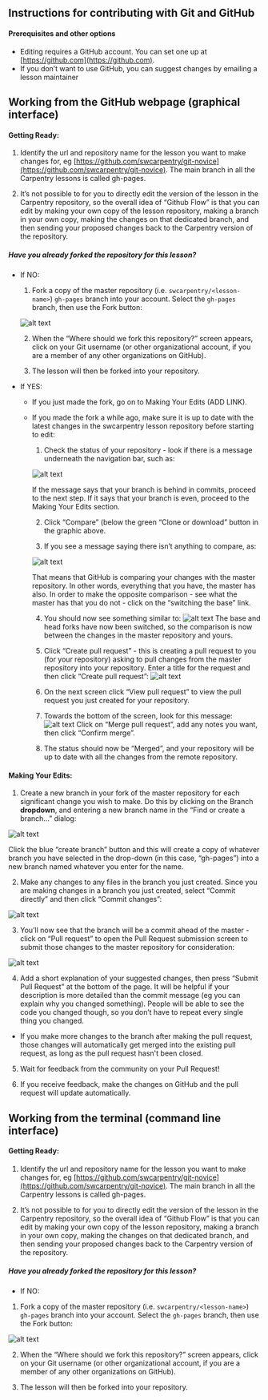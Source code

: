 ## Instructions for contributing with Git and GitHub

#### Prerequisites and other options
- Editing requires a GitHub account. You can set one up at [https://github.com](https://github.com).
- If you don’t want to use GitHub, you can suggest changes by emailing a lesson maintainer

## Working from the GitHub webpage (graphical interface) 

#### Getting Ready:

1. Identify the url and repository name for the lesson you want to make changes for, eg [https://github.com/swcarpentry/git-novice](https://github.com/swcarpentry/git-novice). The main branch in all the Carpentry lessons is called gh-pages. 

2. It’s not possible to for you to directly edit the version of the lesson in the Carpentry repository, so the overall idea of “Github Flow” is that you can edit by making your own copy of the lesson repository, making a branch in your own copy, making the changes on that dedicated branch, and then sending your proposed changes back to the Carpentry version of the repository.

##### Have you already forked the repository for this lesson?

- If NO:
  1. Fork a copy of the master repository (i.e. ```swcarpentry/<lesson-name>```) ```gh-pages``` branch into your account. Select the ```gh-pages``` branch, then use the Fork button:

  ![alt text](swc_github_flow/images/GitHubFlowForNewbies-1.jpg "GitHubFlowForNewbies-1.jpg - location of fork button")
    
  2. When the “Where should we fork this repository?” screen appears, click on your Git username (or other organizational account, if you are a member of any other organizations on GitHub).

  3. The lesson will then be forked into your repository.

- If YES: 
  - If you just made the fork, go on to Making Your Edits (ADD LINK).
  - If you made the fork a while ago, make sure it is up to date with the latest changes in the swcarpentry lesson repository before starting to edit:

    1. Check the status of your repository - look if there is a message underneath the navigation bar, such as:

    ![alt text](swc_github_flow/images/GitHubFlowForNewbies-2.jpg "GitHubFlowForNewbies-2.jpg - # commits behind")

    If the message says that your branch is behind in commits, proceed to the next step. If it says that your branch is even, proceed to the Making Your Edits section.

    2. Click “Compare” (below the green “Clone or download” button in the graphic above.
    
    3. If you see a message saying there isn’t anything to compare, as:
    
    ![alt text](swc_github_flow/images/GitHubFlowForNewbies-3.jpg "GitHubFlowForNewbies-3.jpg - base switch")
    
    That means that GitHub is comparing your changes with the master repository. In other words, everything that you have, the master has also. In order to make the opposite comparison - see what the master has that you do not - click on the “switching the base” link.
    
    4. You should now see something similar to:
    ![alt text](swc_github_flow/images/GitHubFlowForNewbies-4.jpg "GitHubFlowForNewbies-4.jpg - compare changes")
    The base and head forks have now been switched, so the comparison is now between the changes in the master repository and yours.

    5. Click “Create pull request” - this is creating a pull request to you (for your repository) asking to pull changes from the master repository into your repository. Enter a title for the request and then click “Create pull request”:
    ![alt text](swc_github_flow/images/GitHubFlowForNewbies-5.jpg "GitHubFlowForNewbies-5.jpg - open a pull request")
    
    6. On the next screen click “View pull request” to view the pull request you just created for your repository.
    
    7. Towards the bottom of the screen, look for this message:
    ![alt text](swc_github_flow/images/GitHubFlowForNewbies-6.jpg "GitHubFlowForNewbies-6.jpg - merge pull request")
    Click on “Merge pull request”, add any notes you want, then click “Confirm merge”.

    8. The status should now be “Merged”, and your repository will be up to date with all the changes from the remote repository.
    
#### Making Your Edits:

1. Create a new branch in your fork of the master repository for each significant change you wish to make. Do this by clicking on the Branch **dropdown**, and entering a new branch name in the “Find or create a branch…” dialog:

![alt text](swc_github_flow/images/GitHubFlowForNewbies-7.jpg "GitHubFlowForNewbies-7.jpg - create branch")

Click the blue “create branch” button and this will create a copy of whatever branch you have selected in the drop-down (in this case, “gh-pages”) into a new branch named whatever you enter for the name.

2. Make any changes to any files in the branch you just created. Since you are making changes in a branch you just created, select “Commit directly” and then click “Commit changes”:

![alt text](swc_github_flow/images/GitHubFlowForNewbies-8.jpg "GitHubFlowForNewbies-8.jpg - commit changes")

3. You’ll now see that the branch will be a commit ahead of the master - click on “Pull request” to open the Pull Request submission screen to submit those changes to the master repository for consideration:

![alt text](swc_github_flow/images/GitHubFlowForNewbies-9.jpg "GitHubFlowForNewbies-9.jpg - pull request to update your repository")

4. Add a short explanation of your suggested changes, then press “Submit Pull Request” at the bottom of the page. It will be helpful if your description is more detailed than the commit message (eg you can explain why you changed something). People will be able to see the code you changed though, so you don’t have to repeat every single thing you changed.

* If you make more changes to the branch after making the pull request, those changes will automatically get merged into the existing pull request, as long as the pull request hasn't been closed.

5. Wait for feedback from the community on your Pull Request!

6. If you receive feedback, make the changes on GitHub and the pull request will update automatically.

## Working from the terminal (command line interface)

#### Getting Ready:

1. Identify the url and repository name for the lesson you want to make changes for, eg [https://github.com/swcarpentry/git-novice](https://github.com/swcarpentry/git-novice). The main branch in all the Carpentry lessons is called gh-pages. 

2. It’s not possible to for you to directly edit the version of the lesson in the Carpentry repository, so the overall idea of “Github Flow” is that you can edit by making your own copy of the lesson repository, making a branch in your own copy, making the changes on that dedicated branch, and then sending your proposed changes back to the Carpentry version of the repository.

##### Have you already forked the repository for this lesson?

- If NO:
1. Fork a copy of the master repository (i.e. ```swcarpentry/<lesson-name>```) ```gh-pages``` branch into your account. Select the ```gh-pages``` branch, then use the Fork button:

![alt text](swc_github_flow/images/GitHubFlowForNewbies-1.jpg "GitHubFlowForNewbies-1.jpg - location of fork button")

2. When the “Where should we fork this repository?” screen appears, click on your Git username (or other organizational account, if you are a member of any other organizations on GitHub).

3. The lesson will then be forked into your repository.
